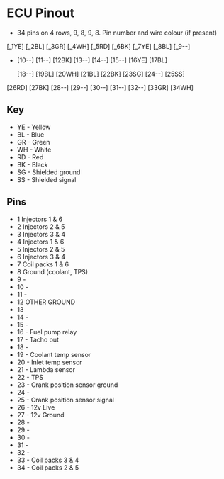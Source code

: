 # ECU Pinout
* 34 pins on 4 rows, 9, 8, 9, 8. Pin number and wire colour (if present)

 [_1YE]  [_2BL]  [_3GR]  [_4WH]  [_5RD]  [_6BK]  [_7YE]  [_8BL]  [_9--]

*  [10--]  [11--]  [12BK]  [13--]  [14--]  [15--]  [16YE]  [17BL]  
   
   [18--]  [19BL]  [20WH]  [21BL]  [22BK]  [23SG]  [24--]  [25SS]  

 [26RD] [27BK] [28--]  [29--]  [30--]  [31--]  [32--]  [33GR]  [34WH]
  
## Key
* YE - Yellow
* BL - Blue
* GR - Green
* WH - White
* RD - Red
* BK - Black
* SG - Shielded ground
* SS - Shielded signal

## Pins
* 1 Injectors 1 & 6
* 2 Injectors 2 & 5
* 3 Injectors 3 & 4
* 4 Injectors 1 & 6
* 5 Injectors 2 & 5
* 6 Injectors 3 & 4
* 7 Coil packs 1 & 6
* 8 Ground (coolant, TPS)
* 9 -
* 10 -
* 11 -
* 12 OTHER GROUND
* 13 
* 14 -
* 15 -
* 16 - Fuel pump relay
* 17 - Tacho out
* 18 -
* 19 - Coolant temp sensor
* 20 - Inlet temp sensor
* 21 - Lambda sensor
* 22 - TPS
* 23 - Crank position sensor ground
* 24 -
* 25 - Crank position sensor signal
* 26 - 12v Live
* 27 - 12v Ground
* 28 - 
* 29 - 
* 30 -
* 31 -
* 32 -
* 33 - Coil packs 3 & 4
* 34 - Coil packs 2 & 5
